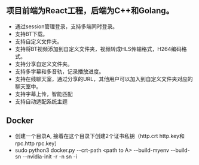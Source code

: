 ## 项目前端为React工程，后端为C++和Golang。
  * 通过session管理登录，支持多端同时登录。
  * 支持BT下载。
  * 支持自定义文件夹。
  * 支持将BT视频添加到自定义文件夹，视频转成HLS传输格式，H264编码格式。
  * 支持分享自定义文件夹。
  * 支持多字幕和多音轨，记录播放进度。
  * 支持在线聊天室，通过分享的URL，其他用户可以加入到自定义文件夹对应的聊天室中。
  * 支持字幕上传，智能匹配
  * 支持自动适配系统主题
## Docker
  * 创建一个目录A, 接着在这个目录下创建2个证书私钥（http.crt http.key和rpc.http rpc.key）
  * sudo python3 docker.py --crt-path \<path to A\> --build-myenv --build-sn --nvidia-init -r -n sn -i